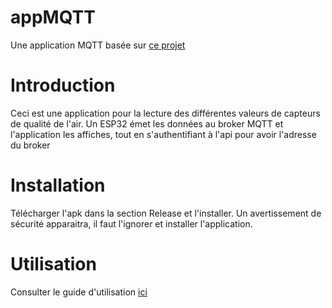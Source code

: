 # appMQTT

Une application MQTT basée sur [ce projet](https://github.com/ghaithdallaali/solace-kotlin-android-paho-example)

# Introduction

Ceci est une application pour la lecture des différentes valeurs de capteurs de qualité de l'air. Un ESP32 émet les données au broker MQTT et l'application les affiches, tout en s'authentifiant à l'api pour avoir l'adresse du broker

# Installation

Télécharger l'apk dans la section Release et l'installer. Un avertissement de sécurité apparaitra, il faut l'ignorer et installer l'application.

# Utilisation

Consulter le guide d'utilisation [ici](docs)
# 